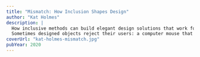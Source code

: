 ```yaml
---
title: "Mismatch: How Inclusion Shapes Design"
author: "Kat Holmes"
description: |
  How inclusive methods can build elegant design solutions that work for all.
  Sometimes designed objects reject their users: a computer mouse that doesn't work for left-handed people, for example, or a touchscreen payment system that only works for people who read English phrases, have 20/20 vision, and use a credit card. Something as simple as color choices can render a product unusable for millions. These mismatches are the building blocks of exclusion. In Mismatch, Kat Holmes describes how design can lead to exclusion, and how design can also remedy exclusion. Inclusive design methods—designing objects with rather than for excluded users—can create elegant solutions that work well and benefit all.
coverUrl: "kat-holmes-mismatch.jpg"
pubYear: 2020
---
```

